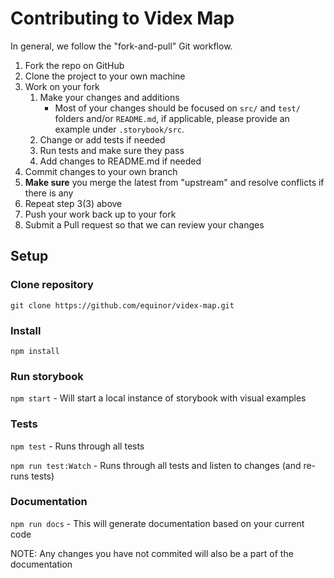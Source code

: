 
# Contributing to Videx Map

In general, we follow the "fork-and-pull" Git workflow.

1. Fork the repo on GitHub
2. Clone the project to your own machine
3. Work on your fork
    1. Make your changes and additions
        - Most of your changes should be focused on `src/` and `test/` folders and/or `README.md`, if applicable, please provide an example under `.storybook/src`.
    2. Change or add tests if needed
    3. Run tests and make sure they pass
    4. Add changes to README.md if needed
4. Commit changes to your own branch
5. **Make sure** you merge the latest from "upstream" and resolve conflicts if there is any
6. Repeat step 3(3) above
7. Push your work back up to your fork
8. Submit a Pull request so that we can review your changes

## Setup

### Clone repository
`git clone https://github.com/equinor/videx-map.git`

### Install
`npm install`

### Run storybook
`npm start` - Will start a local instance of storybook with visual examples

### Tests

`npm test` - Runs through all tests

`npm run test:Watch` - Runs through all tests and listen to changes (and re-runs tests)

### Documentation
`npm run docs` - This will generate documentation based on your current code

NOTE: Any changes you have not commited will also be a part of the documentation
